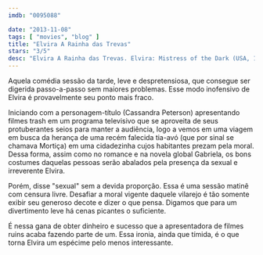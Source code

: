 ```yaml
---
imdb: "0095088"

date: "2013-11-08"
tags: [ "movies", "blog" ]
title: "Elvira A Rainha das Trevas"
stars: "3/5"
desc: "Elvira A Rainha das Trevas. Elvira: Mistress of the Dark (USA, 1988). Dirigido por James Signorelli. Escrito por Sam Egan, John Paragon, Cassandra Peterson. Com Phil Rubenstein, Larry Flash Jenkins, Cassandra Peterson, Damita Jo Freeman, Tress MacNeille, Edwina Moore, Mario Celario, Lee McLaughlin, Bill Swearingen."
---
```

Aquela comédia sessão da tarde, leve e despretensiosa, que consegue ser digerida passo-a-passo sem maiores problemas. Esse modo inofensivo de Elvira é provavelmente seu ponto mais fraco.

Iniciando com a personagem-título (Cassandra Peterson) apresentando filmes trash em um programa televisivo que se aproveita de seus protuberantes seios para manter a audiência, logo a vemos em uma viagem em busca da herança de uma recém falecida tia-avó (que por sinal se chamava Mortiça) em uma cidadezinha cujos habitantes prezam pela moral. Dessa forma, assim como no romance e na novela global Gabriela, os bons costumes daquelas pessoas serão abalados pela presença da sexual e irreverente Elvira.

Porém, disse "sexual" sem a devida proporção. Essa é uma sessão matinê com censura livre. Desafiar a moral vigente daquele vilarejo é tão somente exibir seu generoso decote e dizer o que pensa. Digamos que para um divertimento leve há cenas picantes o suficiente.

É nessa gana de obter dinheiro e sucesso que a apresentadora de filmes ruins acaba fazendo parte de um. Essa ironia, ainda que tímida, é o que torna Elvira um espécime pelo menos interessante.


